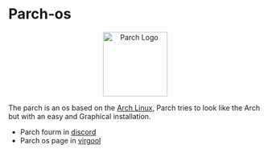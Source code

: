 # Parch-os

<p style="text-align:center">
    <img src="https://github.com/parch-os/.github/raw/main/profile/parchlogo.png" alt="Parch Logo" width="128" height="128"/>
</p>

The parch is an os based on the [Arch Linux](https://archlinux.org), Parch tries to look like the Arch but with an easy and Graphical installation.

* Parch fourm in [discord](https://discord.gg/hUagd5THDS)
* Parch os page in [virgool](virgool.io/parchos)
